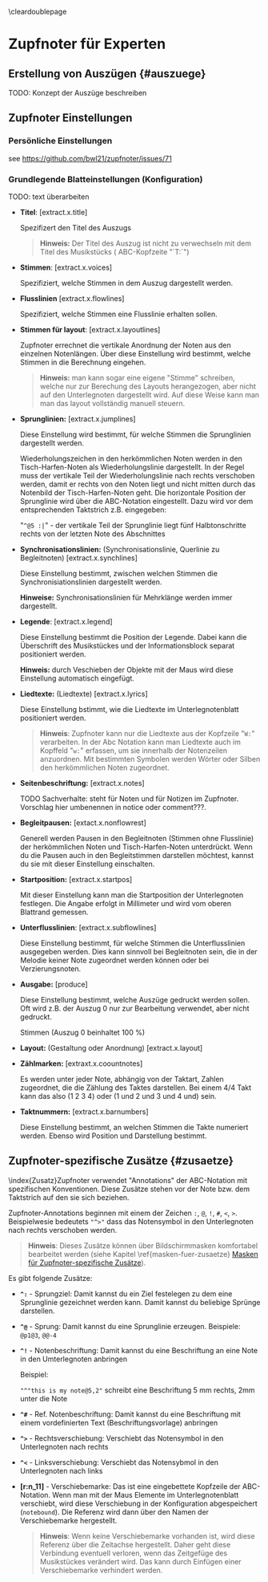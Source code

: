 \cleardoublepage

# Zupfnoter für Experten

## Erstellung von Auszügen {#auszuege}

TODO: Konzept der Auszüge beschreiben

## Zupfnoter Einstellungen

### Persönliche Einstellungen

see https://github.com/bwl21/zupfnoter/issues/71

### Grundlegende Blatteinstellungen (Konfiguration)

TODO: text überarbeiten

-   **Titel**: [extract.x.title]

    Spezifizert den Titel des Auszugs

    > **Hinweis:** Der Titel des Auszug ist nicht zu verwechseln mit dem
    > Titel des Musikstücks ( ABC-Kopfzeite "´T:\`")

-   **Stimmen**: [extract.x.voices]

    Spezifiziert, welche Stimmen in dem Auszug dargestellt werden.

-   **Flusslinien** [extract.x.flowlines]

    Spezifiziert, welche Stimmen eine Flusslinie erhalten sollen.

-   **Stimmen für layout**: [extract.x.layoutlines]

    Zupfnoter errechnet die vertikale Anordnung der Noten aus den
    einzelnen Notenlängen. Über diese Einstellung wird bestimmt, welche
    Stimmen in die Berechnung eingehen.

    > **Hinweis:** man kann sogar eine eigene "Stimme" schreiben, welche
    > nur zur Berechung des Layouts herangezogen, aber nicht auf den
    > Unterlegnoten dargestellt wird. Auf diese Weise kann man man das
    > layout vollständig manuell steuern.

-   **Sprunglinien:** [extract.x.jumplines]

    Diese Einstellung wird bestimmt, für welche Stimmen die Sprunglinien
    dargestellt werden.

    Wiederholungszeichen in den herkömmlichen Noten werden in den
    Tisch-Harfen-Noten als Wiederholungslinie dargestellt. In der Regel
    muss der vertikale Teil der Wiederholungslinie nach rechts
    verschoben werden, damit er rechts von den Noten liegt und nicht
    mitten durch das Notenbild der Tisch-Harfen-Noten geht. Die
    horizontale Position der Sprunglinie wird über die ABC-Notation
    eingestellt. Dazu wird vor dem entsprechenden Taktstrich z.B.
    eingegeben:

    "`^@5 :|`" - der vertikale Teil der Sprunglinie liegt fünf
    Halbtonschritte rechts von der letzten Note des Abschnittes

-   **Synchronisationslinien:** (Synchronisationslinie, Querlinie zu
    Begleitnoten) [extract.x.synchlines]

    Diese Einstellung bestimmt, zwischen welchen Stimmen die
    Synchronisiationslinien dargestellt werden.

    **Hinweise:** Synchronisationslinien für Mehrklänge werden immer
    dargestellt.

-   **Legende**: [extract.x.legend]

    Diese Einstellung bestimmt die Position der Legende. Dabei kann die
    Überschrift des Musikstückes und der Informationsblock separat
    positioniert werden.

    **Hinweis:** durch Veschieben der Objekte mit der Maus wird diese
    Einstellung automatisch eingefügt.

-   **Liedtexte:** (Liedtexte) [extract.x.lyrics]

    Diese Einstellung bstimmt, wie die Liedtexte im Unterlegnotenblatt
    positioniert werden.

    > **Hinweis**: Zupfnoter kann nur die Liedtexte aus der Kopfzeile
    > "`W:`" verarbeiten. In der Abc Notation kann man Liedtexte auch im
    > Kopffeld "`w:`" erfassen, um sie innerhalb der Notenzeilen
    > anzuordnen. Mit bestimmten Symbolen werden Wörter oder Silben den
    > herkömmlichen Noten zugeordnet.

-   **Seitenbeschriftung:** [extract.x.notes]

    TODO Sachverhalte: steht für Noten und für Notizen im Zupfnoter.
    Vorschlag hier umbenennen in notice oder comment???.

-   **Begleitpausen:** [extact.x.nonflowrest]

    Generell werden Pausen in den Begleitnoten (Stimmen ohne Flusslinie)
    der herkömmlichen Noten und Tisch-Harfen-Noten unterdrückt. Wenn du
    die Pausen auch in den Begleitstimmen darstellen möchtest, kannst du
    sie mit dieser Einstellung einschalten.

-   **Startposition:** [extract.x.startpos]

    Mit dieser Einstellung kann man die Startposition der Unterlegnoten
    festlegen. Die Angabe erfolgt in Millimeter und wird vom oberen
    Blattrand gemessen.

-   **Unterflusslinien**: [extract.x.subflowlines]

    Diese Einstellung bestimmt, für welche Stimmen die Unterflusslinien
    ausgegeben werden. Dies kann sinnvoll bei Begleitnoten sein, die in
    der Melodie keiner Note zugeordnet werden können oder bei
    Verzierungsnoten.

-   **Ausgabe:** [produce]

    Diese Einstellung bestimmt, welche Auszüge gedruckt werden sollen.
    Oft wird z.B. der Auszug 0 nur zur Bearbeitung verwendet, aber nicht
    gedruckt.

    Stimmen (Auszug 0 beinhaltet 100 %)

-   **Layout:** (Gestaltung oder Anordnung) [extract.x.layout]

-   **Zählmarken:** [extraxt.x.coountnotes]

    Es werden unter jeder Note, abhängig von der Taktart, Zahlen
    zugeordnet, die die Zählung des Taktes darstellen. Bei einem 4/4
    Takt kann das also (1 2 3 4) oder (1 und 2 und 3 und 4 und) sein.

-   **Taktnummern:** [extract.x.barnumbers]

    Diese Einstellung bestimmt, an welchen Stimmen die Takte numeriert
    werden. Ebenso wird Position und Darstellung bestimmt.

## Zupfnoter-spezifische Zusätze {#zusaetze}

\index{Zusatz}Zupfnoter verwendet "Annotations" der ABC-Notation mit
spezifischen Konventionen. Diese Zusätze stehen vor der Note bzw. dem
Taktstrich auf den sie sich beziehen.

Zupfnoter-Annotations beginnen mit einem der Zeichen `:`, `@`, `!`, `#`,
`<`, `>`. Beispielwesie bedeutets `"^>"` dass das Notensymbol in den
Unterlegnoten nach rechts verschoben werden.

> **Hinweis**: Dieses Zusätze können über Bildschirmmasken komfortabel
> bearbeitet werden (siehe Kapitel \ref{masken-fuer-zusaetze} [Masken
> für Zupfnoter-spezifische Zusätze](#masken-fuer-zusaetze)).

Es gibt folgende Zusätze:

-   **`^:`** - Sprungziel: Damit kannst du ein Ziel festelegen zu dem
    eine Sprunglinie gezeichnet werden kann. Damit kannst du beliebige
    Sprünge darstellen.

-   **`^@`** - Sprung: Damit kannst du eine Sprunglinie erzeugen.
    Beispiele: `@p1@3`, `@@-4`

-   **`^!`** - Notenbeschriftung: Damit kannst du eine Beschriftung an
    eine Note in den Umterlegnoten anbringen

    Beispiel:

    `"^"this is my note@5,2"` schreibt eine Beschriftung 5 mm rechts,
    2mm unter die Note

-   **`^#`** - Ref. Notenbeschriftung: Damit kannst du eine Beschriftung
    mit einem vordefinierten Text (Beschriftungsvorlage) anbringen

-   **`^>`** - Rechtsverschiebung: Verschiebt das Notensymbol in den
    Unterlegnoten nach rechts

-   **`^<`** - Linksverschiebung: Verschiebt das Notensybmol in den
    Unterlegnoten nach links

-   **[r:n_11]** - Verschiebemarke: Das ist eine eingebettete Kopfzeile
    der ABC-Notation. Wenn man mit der Maus Elemente im
    Unterlegnotenblatt verschiebt, wird diese Verschiebung in der
    Konfiguration abgespeichert (`notebound`). Die Referenz wird dann
    über den Namen der Verschiebemarke hergestellt.

    > **Hinweis**: Wenn keine Verschiebemarke vorhanden ist, wird diese
    > Referenz über die Zeitachse hergestellt. Daher geht diese
    > Verbindung eventuell verloren, wenn das Zeitgefüge des
    > Musikstückes verändert wird. Das kann durch Einfügen einer
    > Verschiebemarke verhindert werden.
